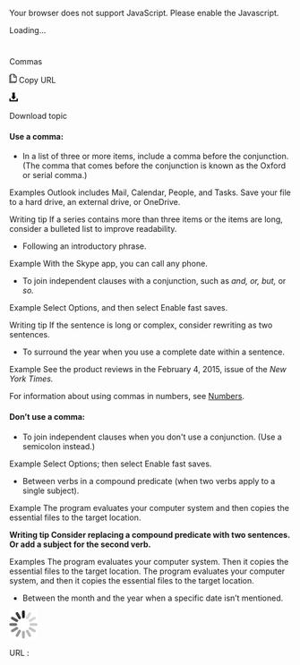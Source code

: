 ﻿Your browser does not support JavaScript. Please enable the Javascript.

Loading...

# 

Commas

![Copy URL](media/commas/Copy.png)
Copy URL

![Download](media/commas/Download.png)

Download topic

#### 

#### Use a comma:

  - In
    a list of three or more items, include a comma before the conjunction.
    (The comma that comes before the conjunction is known as the Oxford or
    serial comma.)

Examples
Outlook includes Mail, Calendar, People, and Tasks.
Save your file to a hard drive, an external drive, or OneDrive.

Writing tip If a series contains more than three items or the items are long, consider a bulleted list to improve readability.

  - Following an introductory phrase. 

Example With the Skype app, you can call any phone.

  - To join independent clauses with a conjunction, such as *and, or, but,* or *so.*

Example Select Options, and then select Enable fast saves.

Writing tip If the sentence is long or complex, consider rewriting as two sentences.

  - To surround the year when you use a complete date within a sentence.

Example See the product reviews in the February 4, 2015, issue of the *New York Times.*

For information about using commas in numbers, see [](https://worldready.cloudapp.net/Styleguide/Read?id=2700&topicid=36307)[Numbers](https://worldready.cloudapp.net/Styleguide/Read?id=2700&topicid=33688).

#### Don’t use a comma:

  - To join independent clauses when you don't use a conjunction. (Use a semicolon instead.)

Example Select Options; then select Enable fast saves.

  - Between verbs in a compound predicate (when two verbs apply to a single subject).

Example The program evaluates your computer system and then copies the essential files to the target location. 

**Writing tip Consider replacing a compound predicate with two sentences. Or add a subject for the second verb.**

Examples 
The program evaluates your computer system. Then it copies the essential files to the target location.
The program evaluates your computer system, and then it copies the essential files to the target location. 

  - Between the month and the year when a specific date isn’t mentioned.

![In progress](media/commas/activity-large.gif)

URL :
